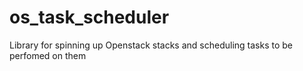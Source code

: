 # os_task_scheduler
Library for spinning up Openstack stacks and scheduling tasks to be perfomed on them
